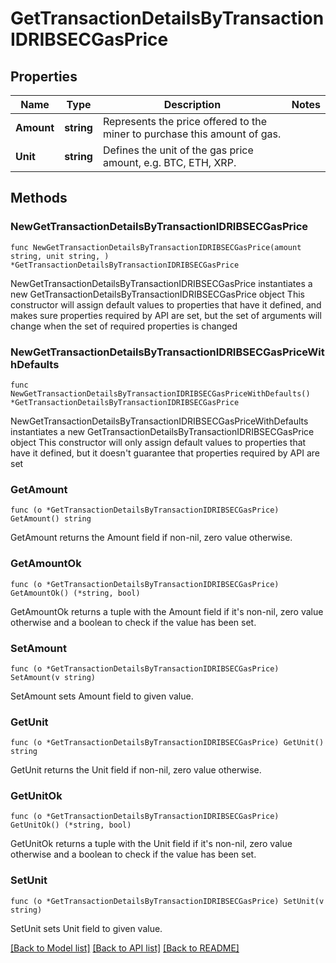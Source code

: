 # GetTransactionDetailsByTransactionIDRIBSECGasPrice

## Properties

Name | Type | Description | Notes
------------ | ------------- | ------------- | -------------
**Amount** | **string** | Represents the price offered to the miner to purchase this amount of gas. | 
**Unit** | **string** | Defines the unit of the gas price amount, e.g. BTC, ETH, XRP. | 

## Methods

### NewGetTransactionDetailsByTransactionIDRIBSECGasPrice

`func NewGetTransactionDetailsByTransactionIDRIBSECGasPrice(amount string, unit string, ) *GetTransactionDetailsByTransactionIDRIBSECGasPrice`

NewGetTransactionDetailsByTransactionIDRIBSECGasPrice instantiates a new GetTransactionDetailsByTransactionIDRIBSECGasPrice object
This constructor will assign default values to properties that have it defined,
and makes sure properties required by API are set, but the set of arguments
will change when the set of required properties is changed

### NewGetTransactionDetailsByTransactionIDRIBSECGasPriceWithDefaults

`func NewGetTransactionDetailsByTransactionIDRIBSECGasPriceWithDefaults() *GetTransactionDetailsByTransactionIDRIBSECGasPrice`

NewGetTransactionDetailsByTransactionIDRIBSECGasPriceWithDefaults instantiates a new GetTransactionDetailsByTransactionIDRIBSECGasPrice object
This constructor will only assign default values to properties that have it defined,
but it doesn't guarantee that properties required by API are set

### GetAmount

`func (o *GetTransactionDetailsByTransactionIDRIBSECGasPrice) GetAmount() string`

GetAmount returns the Amount field if non-nil, zero value otherwise.

### GetAmountOk

`func (o *GetTransactionDetailsByTransactionIDRIBSECGasPrice) GetAmountOk() (*string, bool)`

GetAmountOk returns a tuple with the Amount field if it's non-nil, zero value otherwise
and a boolean to check if the value has been set.

### SetAmount

`func (o *GetTransactionDetailsByTransactionIDRIBSECGasPrice) SetAmount(v string)`

SetAmount sets Amount field to given value.


### GetUnit

`func (o *GetTransactionDetailsByTransactionIDRIBSECGasPrice) GetUnit() string`

GetUnit returns the Unit field if non-nil, zero value otherwise.

### GetUnitOk

`func (o *GetTransactionDetailsByTransactionIDRIBSECGasPrice) GetUnitOk() (*string, bool)`

GetUnitOk returns a tuple with the Unit field if it's non-nil, zero value otherwise
and a boolean to check if the value has been set.

### SetUnit

`func (o *GetTransactionDetailsByTransactionIDRIBSECGasPrice) SetUnit(v string)`

SetUnit sets Unit field to given value.



[[Back to Model list]](../README.md#documentation-for-models) [[Back to API list]](../README.md#documentation-for-api-endpoints) [[Back to README]](../README.md)


